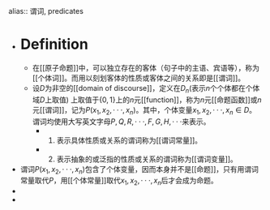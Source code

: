 alias:: 谓词, predicates

- # Definition
	- 在[[原子命题]]中，可以独立存在的客体（句子中的主语、宾语等），称为[[个体词]]。而用以刻划客体的性质或客体之间的关系即是[[谓词]]。
	- 设$D$为非空的[[domain of discourse]]，定义在$D_n$(表示$n$个个体都在个体域$D$上取值) 上取值于$\{0, 1\}$上的$n$元[[function]]，称为$n$元[[命题函数]]或$n$元[[谓词]]，记为$P(x_1, x_2, · · · , x_n)$。其中，个体变量$x_1, x_2, · · · , x_n ∈ D$。
	  谓词均使用大写英文字母$P, Q, R, · · · ,F, G, H, · · ·$来表示。
		- 1. 表示具体性质或关系的谓词称为[[谓词常量]]。
		- 2. 表示抽象的或泛指的性质或关系的谓词称为[[谓词变量]]。
- 谓词$P(x_1, x_2, · · · , x_n)$包含了个体变量，因而本身并不是[[命题]]，只有用谓词常量取代$P$，用[[个体常量]]取代$x_1, x_2, · · · , x_n$后才会成为命题。
-
-
